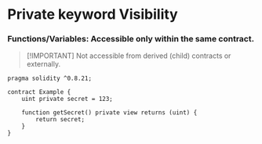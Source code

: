 # Private keyword Visibility

### Functions/Variables: Accessible only within the same contract.

>[!IMPORTANT] Not accessible from derived (child) contracts or externally.

```solidity
pragma solidity ^0.8.21;

contract Example {
    uint private secret = 123;

    function getSecret() private view returns (uint) {
        return secret;
    }
}
```
